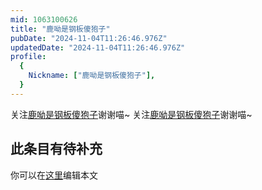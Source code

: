 ```yaml
---
mid: 1063100626
title: "鹿呦是钢板傻狍子"
pubDate: "2024-11-04T11:26:46.976Z"
updatedDate: "2024-11-04T11:26:46.976Z"
profile:
  {
    Nickname: ["鹿呦是钢板傻狍子"],
  }
---
```


关注[鹿呦是钢板傻狍子](https://space.bilibili.com/1063100626)谢谢喵~ 关注[鹿呦是钢板傻狍子](https://space.bilibili.com/1063100626)谢谢喵~

## 此条目有待补充
你可以在[这里](https://github.com/Yuhanawa/VTuber.ICU-Content/edit/master/v/鹿呦是钢板傻狍子/index.md)编辑本文
